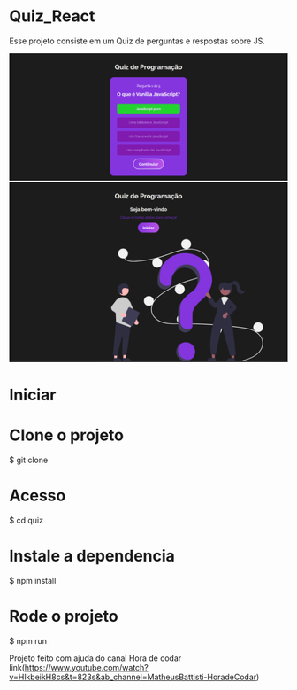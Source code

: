 # Quiz_React

Esse projeto consiste em um Quiz de perguntas e respostas sobre JS.

<img src="/src/img/imgreadme (1).png">

<img src="/src/img/imgreadme (2).png">

# Iniciar

# Clone o projeto

$ git clone

# Acesso

$ cd quiz

# Instale a dependencia

$ npm install

# Rode o projeto

$ npm run

Projeto feito com ajuda do canal Hora de codar link(https://www.youtube.com/watch?v=HlkbeikH8cs&t=823s&ab_channel=MatheusBattisti-HoradeCodar)
